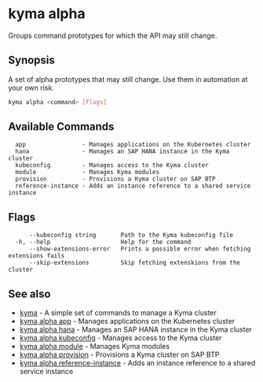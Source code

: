 # kyma alpha

Groups command prototypes for which the API may still change.

## Synopsis

A set of alpha prototypes that may still change. Use them in automation at your own risk.

```bash
kyma alpha <command> [flags]
```

## Available Commands

```text
  app                - Manages applications on the Kubernetes cluster
  hana               - Manages an SAP HANA instance in the Kyma cluster
  kubeconfig         - Manages access to the Kyma cluster
  module             - Manages Kyma modules
  provision          - Provisions a Kyma cluster on SAP BTP
  reference-instance - Adds an instance reference to a shared service instance
```

## Flags

```text
      --kubeconfig string       Path to the Kyma kubeconfig file
  -h, --help                    Help for the command
      --show-extensions-error   Prints a possible error when fetching extensions fails
      --skip-extensions         Skip fetching extenskions from the cluster
```

## See also

* [kyma](kyma.md)                                                   - A simple set of commands to manage a Kyma cluster
* [kyma alpha app](kyma_alpha_app.md)                               - Manages applications on the Kubernetes cluster
* [kyma alpha hana](kyma_alpha_hana.md)                             - Manages an SAP HANA instance in the Kyma cluster
* [kyma alpha kubeconfig](kyma_alpha_kubeconfig.md)                 - Manages access to the Kyma cluster
* [kyma alpha module](kyma_alpha_module.md)                         - Manages Kyma modules
* [kyma alpha provision](kyma_alpha_provision.md)                   - Provisions a Kyma cluster on SAP BTP
* [kyma alpha reference-instance](kyma_alpha_reference-instance.md) - Adds an instance reference to a shared service instance
